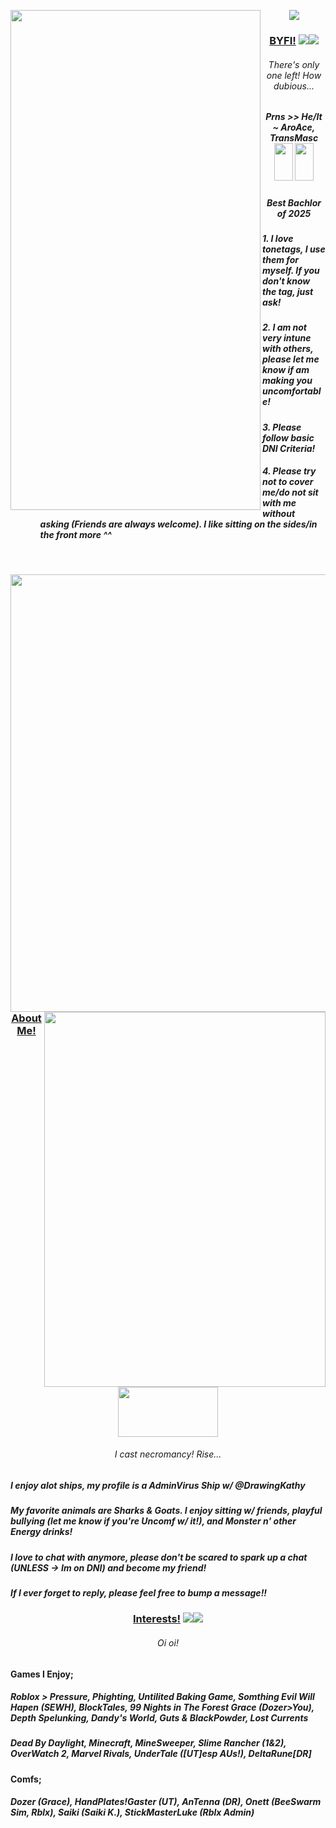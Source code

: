 <p align="center"> 
<img src="https://files.catbox.moe/tmtmdd.png"/>
<img src="https://files.catbox.moe/a7y76i.png"
  width="400" 
  height="800"
  align="left"
/>
<h3 align="center"><strong><u>BYFI!</u></strong> <img src="https://files.catbox.moe/5nrfyp.webp"/><img src="https://files.catbox.moe/colkk3.webp"/></h3>
<h6 align="center">There's only one left! How dubious... 
<h5 align="center"> Prns >> He/It ~ AroAce, TransMasc <img src="https://files.catbox.moe/9hvulv.webp" width="30" height="60" /> <img src="https://files.catbox.moe/ufauhd.webp" width="30" height="60" /> 
  <h5 align="center">Best Bachlor of 2025
<h5><ul><align="left"> 1. I love tonetags, I use them for myself. If you don't know the tag, just ask!</h5>
<h5><ul><align="left"> 2. I am not very intune with others, please let me know if am making you uncomfortable!</h5>
<h5><ul><align="left"> 3. Please follow basic DNI Criteria!
<h5><ul><align="left"> 4. Please try not to cover me/do not sit with me without asking (Friends are always welcome). I like sitting on the sides/in the front more ^^
</align></ul>
</h5>
</h6>
</p>
</br>

<img src="https://files.catbox.moe/lhroof.png"
  align="right"
  width="550" 
  height="700"
  />
  </br>
  </br>
  </br>
      
</p>
 <img src="https://files.catbox.moe/8d7bg2.png"
  align="right"
  width="450" 
  height="600"
  />
<h3 align="center"><strong><u>About Me!</u></strong> <img src="https://files.catbox.moe/0t1nru.png" width="160" height="80" /></h3>
<h6 align="center">I cast necromancy! Rise...
<h5><align="left"> I enjoy alot ships, my profile is a AdminVirus Ship w/ @DrawingKathy </align></h5></h6>
<h5><align="left"> My favorite animals are Sharks & Goats. I enjoy sitting w/ friends, playful bullying (let me know if you're Uncomf w/ it!), and Monster n' other Energy drinks! </align></h5></h6>
<h5><align="left">I love to chat with anymore, please don't be scared to spark up a chat (UNLESS -> Im on DNI) and become my friend! </align></h5></h6>
<h5><align="left"> If I ever forget to reply, please feel free to bump a message!! </align></h5></h6>
<h3 align="center"><strong><u>Interests!</u></strong> <img src="https://files.catbox.moe/kekc6s.webp"/><img src="https://files.catbox.moe/45zs7o.webp"/></h3>
<h6 align="center"> Oi oi!
<h4><align="left">Games I Enjoy; </align></h5></h6>
<h5><align="left"> Roblox > Pressure, Phighting, Untilited Baking Game, Somthing Evil Will Hapen (SEWH), BlockTales, 99 Nights in The Forest Grace (Dozer>You), Depth Spelunking, Dandy's World, Guts & BlackPowder, Lost Currents</align></h5></h6>
<h5><align="left"> Dead By Daylight, Minecraft, MineSweeper, Slime Rancher (1&2), OverWatch 2, Marvel Rivals, UnderTale ([UT]esp AUs!), DeltaRune[DR]</align></h5></h6>
</p>
<h4><align="left"> Comfs; </align></h5></h6>
<h5><align="left"> Dozer (Grace), HandPlates!Gaster (UT), AnTenna (DR), Onett (BeeSwarm Sim, Rblx), Saiki (Saiki K.), StickMasterLuke (Rblx Admin) </align></h5></h6>
